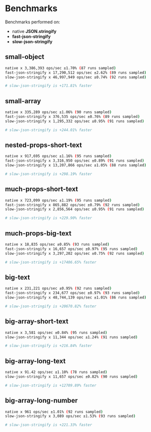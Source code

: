 
# Benchmarks

Benchmarks performed on:
- native **JSON.stringify**
- **fast-json-stringify**
- **slow-json-stringify**


## small-object 

```bash
native x 3,386,393 ops/sec ±1.70% (87 runs sampled)
fast-json-stringify x 17,290,512 ops/sec ±2.62% (89 runs sampled)
slow-json-stringify x 46,997,949 ops/sec ±0.74% (92 runs sampled)

# slow-json-stringify is +171.81% faster

```

## small-array 

```bash
native x 335,289 ops/sec ±1.06% (90 runs sampled)
fast-json-stringify x 376,535 ops/sec ±0.76% (89 runs sampled)
slow-json-stringify x 1,295,332 ops/sec ±0.95% (91 runs sampled)

# slow-json-stringify is +244.01% faster

```

## nested-props-short-text 

```bash
native x 917,695 ops/sec ±1.16% (95 runs sampled)
fast-json-stringify x 3,316,950 ops/sec ±0.89% (91 runs sampled)
slow-json-stringify x 13,207,866 ops/sec ±1.05% (88 runs sampled)

# slow-json-stringify is +298.19% faster

```

## much-props-short-text 

```bash
native x 723,099 ops/sec ±1.19% (95 runs sampled)
fast-json-stringify x 865,882 ops/sec ±0.79% (92 runs sampled)
slow-json-stringify x 2,856,564 ops/sec ±0.95% (91 runs sampled)

# slow-json-stringify is +229.90% faster

```

## much-props-big-text 

```bash
native x 18,835 ops/sec ±0.85% (93 runs sampled)
fast-json-stringify x 16,657 ops/sec ±0.97% (95 runs sampled)
slow-json-stringify x 3,297,202 ops/sec ±0.75% (92 runs sampled)

# slow-json-stringify is +17406.65% faster

```

## big-text 

```bash
native x 231,221 ops/sec ±0.95% (92 runs sampled)
fast-json-stringify x 234,677 ops/sec ±0.97% (93 runs sampled)
slow-json-stringify x 48,744,139 ops/sec ±1.01% (86 runs sampled)

# slow-json-stringify is +20670.82% faster

```

## big-array-short-text 

```bash
native x 3,581 ops/sec ±0.84% (95 runs sampled)
slow-json-stringify x 11,344 ops/sec ±1.24% (91 runs sampled)

# slow-json-stringify is +216.84% faster

```

## big-array-long-text 

```bash
native x 91.42 ops/sec ±1.10% (78 runs sampled)
slow-json-stringify x 11,657 ops/sec ±0.82% (90 runs sampled)

# slow-json-stringify is +12709.89% faster

```

## big-array-long-number 

```bash
native x 961 ops/sec ±1.01% (92 runs sampled)
slow-json-stringify x 3,089 ops/sec ±1.53% (93 runs sampled)

# slow-json-stringify is +221.33% faster

```


